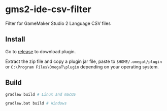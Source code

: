 # gms2-ide-csv-filter
Filter for GameMaker Studio 2 Language CSV files 

## Install

Go to [release](https://github.com/GamemakerChina/gms2-ide-csv-filter/releases) to download plugin.

Extract the zip file and copy a plugin jar file, paste to `$HOME/.omegat/plugin` or `C:\Program Files\OmegaT\plugin` depending on your operating system.

## Build
```bash
gradlew build # Linux and macOS

gradlew.bat build # Windows
```